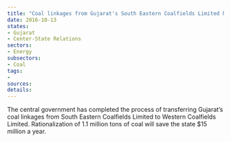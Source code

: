 ```yaml
---
title: "Coal linkages from Gujarat's South Eastern Coalfields Limited have been transferred to Western Coalfields Limited"
date: 2016-10-13
states:
- Gujarat
- Center-State Relations
sectors:
- Energy
subsectors:
- Coal
tags:
- 
sources:
details:
---
```


The central government has completed the process of transferring Gujarat’s coal linkages from South Eastern Coalfields Limited to Western Coalfields Limited. Rationalization of 1.1 million tons of coal will save the state $15 million a year.
